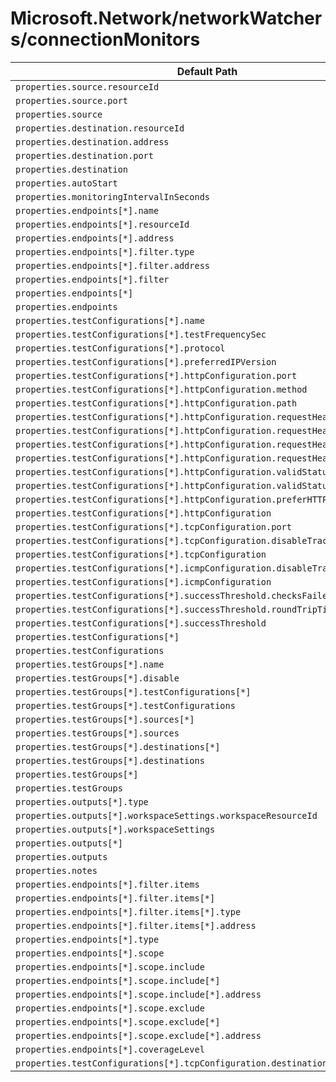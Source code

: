 # Microsoft.Network/networkWatchers/connectionMonitors

| Default Path | Alias |
|---|---|
| `properties.source.resourceId` | `Microsoft.Network/networkWatchers/connectionMonitors/source.resourceId` |
| `properties.source.port` | `Microsoft.Network/networkWatchers/connectionMonitors/source.port` |
| `properties.source` | `Microsoft.Network/networkWatchers/connectionMonitors/source` |
| `properties.destination.resourceId` | `Microsoft.Network/networkWatchers/connectionMonitors/destination.resourceId` |
| `properties.destination.address` | `Microsoft.Network/networkWatchers/connectionMonitors/destination.address` |
| `properties.destination.port` | `Microsoft.Network/networkWatchers/connectionMonitors/destination.port` |
| `properties.destination` | `Microsoft.Network/networkWatchers/connectionMonitors/destination` |
| `properties.autoStart` | `Microsoft.Network/networkWatchers/connectionMonitors/autoStart` |
| `properties.monitoringIntervalInSeconds` | `Microsoft.Network/networkWatchers/connectionMonitors/monitoringIntervalInSeconds` |
| `properties.endpoints[*].name` | `Microsoft.Network/networkWatchers/connectionMonitors/endpoints[*].name` |
| `properties.endpoints[*].resourceId` | `Microsoft.Network/networkWatchers/connectionMonitors/endpoints[*].resourceId` |
| `properties.endpoints[*].address` | `Microsoft.Network/networkWatchers/connectionMonitors/endpoints[*].address` |
| `properties.endpoints[*].filter.type` | `Microsoft.Network/networkWatchers/connectionMonitors/endpoints[*].filter.type` |
| `properties.endpoints[*].filter.address` | `Microsoft.Network/networkWatchers/connectionMonitors/endpoints[*].filter.address` |
| `properties.endpoints[*].filter` | `Microsoft.Network/networkWatchers/connectionMonitors/endpoints[*].filter` |
| `properties.endpoints[*]` | `Microsoft.Network/networkWatchers/connectionMonitors/endpoints[*]` |
| `properties.endpoints` | `Microsoft.Network/networkWatchers/connectionMonitors/endpoints` |
| `properties.testConfigurations[*].name` | `Microsoft.Network/networkWatchers/connectionMonitors/testConfigurations[*].name` |
| `properties.testConfigurations[*].testFrequencySec` | `Microsoft.Network/networkWatchers/connectionMonitors/testConfigurations[*].testFrequencySec` |
| `properties.testConfigurations[*].protocol` | `Microsoft.Network/networkWatchers/connectionMonitors/testConfigurations[*].protocol` |
| `properties.testConfigurations[*].preferredIPVersion` | `Microsoft.Network/networkWatchers/connectionMonitors/testConfigurations[*].preferredIPVersion` |
| `properties.testConfigurations[*].httpConfiguration.port` | `Microsoft.Network/networkWatchers/connectionMonitors/testConfigurations[*].httpConfiguration.port` |
| `properties.testConfigurations[*].httpConfiguration.method` | `Microsoft.Network/networkWatchers/connectionMonitors/testConfigurations[*].httpConfiguration.method` |
| `properties.testConfigurations[*].httpConfiguration.path` | `Microsoft.Network/networkWatchers/connectionMonitors/testConfigurations[*].httpConfiguration.path` |
| `properties.testConfigurations[*].httpConfiguration.requestHeaders[*].name` | `Microsoft.Network/networkWatchers/connectionMonitors/testConfigurations[*].httpConfiguration.requestHeaders[*].name` |
| `properties.testConfigurations[*].httpConfiguration.requestHeaders[*].value` | `Microsoft.Network/networkWatchers/connectionMonitors/testConfigurations[*].httpConfiguration.requestHeaders[*].value` |
| `properties.testConfigurations[*].httpConfiguration.requestHeaders[*]` | `Microsoft.Network/networkWatchers/connectionMonitors/testConfigurations[*].httpConfiguration.requestHeaders[*]` |
| `properties.testConfigurations[*].httpConfiguration.requestHeaders` | `Microsoft.Network/networkWatchers/connectionMonitors/testConfigurations[*].httpConfiguration.requestHeaders` |
| `properties.testConfigurations[*].httpConfiguration.validStatusCodeRanges[*]` | `Microsoft.Network/networkWatchers/connectionMonitors/testConfigurations[*].httpConfiguration.validStatusCodeRanges[*]` |
| `properties.testConfigurations[*].httpConfiguration.validStatusCodeRanges` | `Microsoft.Network/networkWatchers/connectionMonitors/testConfigurations[*].httpConfiguration.validStatusCodeRanges` |
| `properties.testConfigurations[*].httpConfiguration.preferHTTPS` | `Microsoft.Network/networkWatchers/connectionMonitors/testConfigurations[*].httpConfiguration.preferHTTPS` |
| `properties.testConfigurations[*].httpConfiguration` | `Microsoft.Network/networkWatchers/connectionMonitors/testConfigurations[*].httpConfiguration` |
| `properties.testConfigurations[*].tcpConfiguration.port` | `Microsoft.Network/networkWatchers/connectionMonitors/testConfigurations[*].tcpConfiguration.port` |
| `properties.testConfigurations[*].tcpConfiguration.disableTraceRoute` | `Microsoft.Network/networkWatchers/connectionMonitors/testConfigurations[*].tcpConfiguration.disableTraceRoute` |
| `properties.testConfigurations[*].tcpConfiguration` | `Microsoft.Network/networkWatchers/connectionMonitors/testConfigurations[*].tcpConfiguration` |
| `properties.testConfigurations[*].icmpConfiguration.disableTraceRoute` | `Microsoft.Network/networkWatchers/connectionMonitors/testConfigurations[*].icmpConfiguration.disableTraceRoute` |
| `properties.testConfigurations[*].icmpConfiguration` | `Microsoft.Network/networkWatchers/connectionMonitors/testConfigurations[*].icmpConfiguration` |
| `properties.testConfigurations[*].successThreshold.checksFailedPercent` | `Microsoft.Network/networkWatchers/connectionMonitors/testConfigurations[*].successThreshold.checksFailedPercent` |
| `properties.testConfigurations[*].successThreshold.roundTripTimeMs` | `Microsoft.Network/networkWatchers/connectionMonitors/testConfigurations[*].successThreshold.roundTripTimeMs` |
| `properties.testConfigurations[*].successThreshold` | `Microsoft.Network/networkWatchers/connectionMonitors/testConfigurations[*].successThreshold` |
| `properties.testConfigurations[*]` | `Microsoft.Network/networkWatchers/connectionMonitors/testConfigurations[*]` |
| `properties.testConfigurations` | `Microsoft.Network/networkWatchers/connectionMonitors/testConfigurations` |
| `properties.testGroups[*].name` | `Microsoft.Network/networkWatchers/connectionMonitors/testGroups[*].name` |
| `properties.testGroups[*].disable` | `Microsoft.Network/networkWatchers/connectionMonitors/testGroups[*].disable` |
| `properties.testGroups[*].testConfigurations[*]` | `Microsoft.Network/networkWatchers/connectionMonitors/testGroups[*].testConfigurations[*]` |
| `properties.testGroups[*].testConfigurations` | `Microsoft.Network/networkWatchers/connectionMonitors/testGroups[*].testConfigurations` |
| `properties.testGroups[*].sources[*]` | `Microsoft.Network/networkWatchers/connectionMonitors/testGroups[*].sources[*]` |
| `properties.testGroups[*].sources` | `Microsoft.Network/networkWatchers/connectionMonitors/testGroups[*].sources` |
| `properties.testGroups[*].destinations[*]` | `Microsoft.Network/networkWatchers/connectionMonitors/testGroups[*].destinations[*]` |
| `properties.testGroups[*].destinations` | `Microsoft.Network/networkWatchers/connectionMonitors/testGroups[*].destinations` |
| `properties.testGroups[*]` | `Microsoft.Network/networkWatchers/connectionMonitors/testGroups[*]` |
| `properties.testGroups` | `Microsoft.Network/networkWatchers/connectionMonitors/testGroups` |
| `properties.outputs[*].type` | `Microsoft.Network/networkWatchers/connectionMonitors/outputs[*].type` |
| `properties.outputs[*].workspaceSettings.workspaceResourceId` | `Microsoft.Network/networkWatchers/connectionMonitors/outputs[*].workspaceSettings.workspaceResourceId` |
| `properties.outputs[*].workspaceSettings` | `Microsoft.Network/networkWatchers/connectionMonitors/outputs[*].workspaceSettings` |
| `properties.outputs[*]` | `Microsoft.Network/networkWatchers/connectionMonitors/outputs[*]` |
| `properties.outputs` | `Microsoft.Network/networkWatchers/connectionMonitors/outputs` |
| `properties.notes` | `Microsoft.Network/networkWatchers/connectionMonitors/notes` |
| `properties.endpoints[*].filter.items` | `Microsoft.Network/networkWatchers/connectionMonitors/endpoints[*].filter.items` |
| `properties.endpoints[*].filter.items[*]` | `Microsoft.Network/networkWatchers/connectionMonitors/endpoints[*].filter.items[*]` |
| `properties.endpoints[*].filter.items[*].type` | `Microsoft.Network/networkWatchers/connectionMonitors/endpoints[*].filter.items[*].type` |
| `properties.endpoints[*].filter.items[*].address` | `Microsoft.Network/networkWatchers/connectionMonitors/endpoints[*].filter.items[*].address` |
| `properties.endpoints[*].type` | `Microsoft.Network/networkWatchers/connectionMonitors/endpoints[*].type` |
| `properties.endpoints[*].scope` | `Microsoft.Network/networkWatchers/connectionMonitors/endpoints[*].scope` |
| `properties.endpoints[*].scope.include` | `Microsoft.Network/networkWatchers/connectionMonitors/endpoints[*].scope.include` |
| `properties.endpoints[*].scope.include[*]` | `Microsoft.Network/networkWatchers/connectionMonitors/endpoints[*].scope.include[*]` |
| `properties.endpoints[*].scope.include[*].address` | `Microsoft.Network/networkWatchers/connectionMonitors/endpoints[*].scope.include[*].address` |
| `properties.endpoints[*].scope.exclude` | `Microsoft.Network/networkWatchers/connectionMonitors/endpoints[*].scope.exclude` |
| `properties.endpoints[*].scope.exclude[*]` | `Microsoft.Network/networkWatchers/connectionMonitors/endpoints[*].scope.exclude[*]` |
| `properties.endpoints[*].scope.exclude[*].address` | `Microsoft.Network/networkWatchers/connectionMonitors/endpoints[*].scope.exclude[*].address` |
| `properties.endpoints[*].coverageLevel` | `Microsoft.Network/networkWatchers/connectionMonitors/endpoints[*].coverageLevel` |
| `properties.testConfigurations[*].tcpConfiguration.destinationPortBehavior` | `Microsoft.Network/networkWatchers/connectionMonitors/testConfigurations[*].tcpConfiguration.destinationPortBehavior` |

